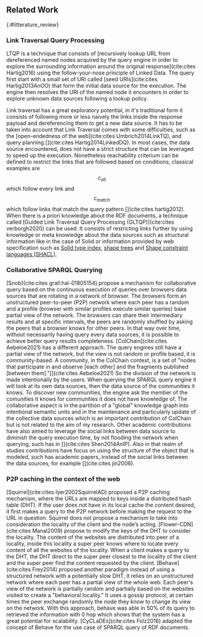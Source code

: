 ## Related Work
{:#litterature_review} 

### Link Traversal Query Processing

LTQP is a technique that consists of [recursively lookup URL from dereferenced named nodes acquired by the query engine in order to explore 
the surrounding information around the original response](cite:cites Hartig2016) using the follow-your-nose principle of Linked Data.
The query first start with a small set of URI called [seed URIs](cite:cites Hartig2013AnOO) that form the initial data source for the execution.
The engine then resolves the URI of the named node it encounters in order to explore unknown data sources following a lookup policy.

Link traversal has a great exploratory potential, in it's traditional form it consists of following more or less naively the links inside the response payload
and dereferencing them to get a new data source. 
It has to be taken into account that Link Traversal comes with some difficulties, such as the [open-endedness of the web](cite:cites Umbrich2014LinkTQ),
and query planning [](cite:cites Hartig2014LinkedDQ). 
In most cases, the data source encountered, does not have a strict structure that can be leveraged to speed up the execution.
Nonetheless reachability criterium can be defined to restrict the links that are followed based on conditions,
classical examples are $$c_{all}$$ which follow every link and $$c_{match}$$ which 
follow links that match the query pattern [](cite:cites hartig2012).
When there is a priori knowledge about the RDF documents, a technique called [Guided Link Traversal Query Processing (GLTQP)](cite:cites verborgh2020) can be used. It consists of restricting links further by using knowledge or meta knowledge about the data sources
such as structural information like in the case of Solid or information provided by web specification such as
[Solid type index](https://solid.github.io/type-indexes/), [shape trees](https://shapetrees.org/TR/specification/) and [Shape constraint languages (SHACL)](https://www.w3.org/TR/shacl/).

### Collaborative SPARQL Querying
[Snob](cite:cites grall:hal-01805154) propose a mechanism for collaborative query based
on the continuous execution of queries over browsers data sources that are rotating in a network of browser. 
The browsers form an unstructured peer-to-peer (P2P) network where each peer has
a random and a profile (browser with similar profiles execute similar queries) base partial view of the network.
The browsers can share their intermediary results and at specific intervals,
the peers are randomly shuffled by asking the peers that a browser knows for other peers.
In that way over time, without necessarily having query every data sources, it is possible to achieve better query results completeness.
[ColChain](cite:cites Aebeloe2021) has a different approach. 
The query engines still have a partial view of the network, but the view is not random or profile based,
it is community-based.
A community, in the ColChain context, is a set of
"nodes that participate in and observe [each other] and the fragments published [between them]."[](cite:cites Aebeloe2021)
So the division of the network is made intentionally by the users.
When querying the SPARQL query engine it will look at its own data sources, then the data source of the communities it knows.
To discover new communities, the engine ask the member of the comunities it knows for communities it does not have knowledge of.
The collaborative aspect is in the partition of a "global" knowledge graph into intentional semantic units and in the
maintenance and particularly update of the collective data sources which is an important contribution of ColChain but is not related to the aim of my research.
Other academic contributions have also aimed to leverage the social links between data source to diminish the query execution time, by not flooding the network when querying, such has in
[](cite:cites Shen2014AnIP).
Also in that realm of studies contributions have focus on using the structure of the object that is modeled,
such has academic papers, instead of the social links between the data sources,
for example [](cite:cites jin2006).


### P2P caching in the context of the web

[Squirrel](cite:cites Iyer2002SquirrelAD) proposed a P2P caching mechanism, where the URLs are mapped to keys inside a distributed hash table (DHT).
If the user does not have in its local cache the content desired, it first makes a query to the P2P network before making the request to the
URL in question. 
Squirrel does not propose a mechanism to take into consideration the locality of the client and the node’s acting.
[Flower-CDN](cite:cites Manal2009) propose to modify the keys of the DHT to consider the locality.
The content of the websites are distributed into peer of a locality, inside this locality a super peer knows where to locate every content of all the websites of the locality. 
When a client makes a query to the DHT, the DHT direct to the super peer closest to the locality of the client
and the super peer find the content requested by the client.
[Behave](cite:cites Frey2014) proposed another paradigm instead of using a structured network with a potentially slow DHT, it relies on an unstructured
network where each peer has a partial view of the whole web. Each peer's view of the network is partially random and
partially based on the websites visited  to create a "behavioral locality." 
It uses a gossip protocol, at certain times the peer exchange randomly the node they know to change its view on the network.
With this approach, behave was able in 50% of its query to retrieved the information with 0 hop which shows that the system has a great potential for scalability.
[CyCLaDEs](cite:cites Folz2016) adapted the concept of Behave for the use case of SPARQL query of RDF documents.